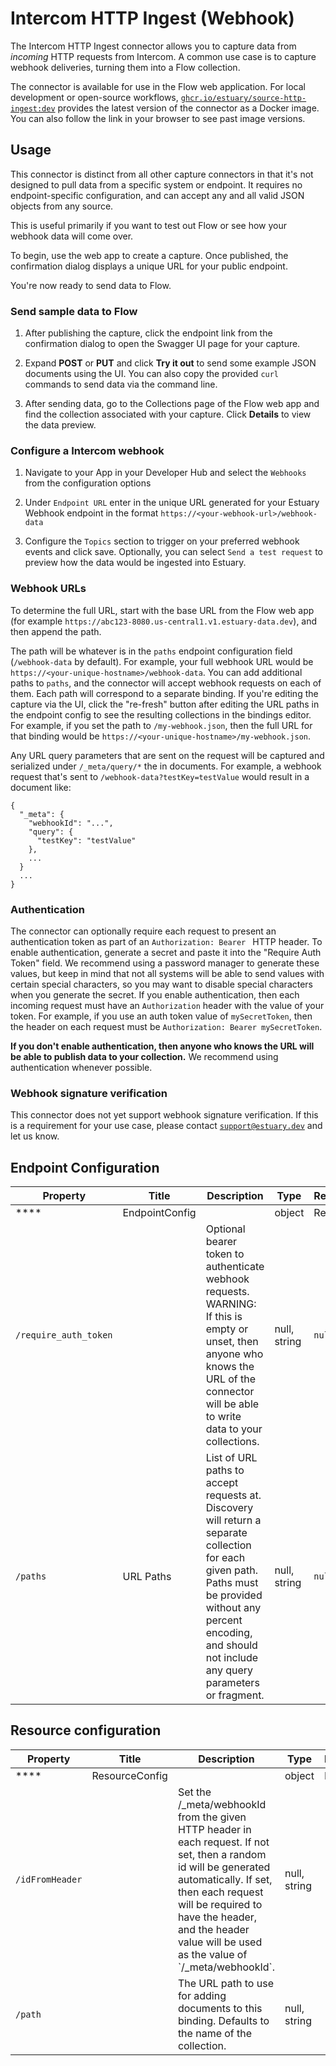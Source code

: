 
# Intercom HTTP Ingest (Webhook)

The Intercom HTTP Ingest connector allows you to capture data from _incoming_ HTTP requests from Intercom.
A common use case is to capture webhook deliveries, turning them into a Flow collection.

The connector is available for use in the Flow web application. For local development or open-source workflows, [`ghcr.io/estuary/source-http-ingest:dev`](https://ghcr.io/estuary/source-http-ingest:dev) provides the latest version of the connector as a Docker image. You can also follow the link in your browser to see past image versions.

## Usage

This connector is distinct from all other capture connectors in that it's not designed to pull data from a specific
system or endpoint. It requires no endpoint-specific configuration, and can accept any and all valid JSON objects from any source.

This is useful primarily if you want to test out Flow or see how your webhook data will come over.

To begin, use the web app to create a capture. Once published, the confirmation dialog displays
a unique URL for your public endpoint.

You're now ready to send data to Flow.

### Send sample data to Flow

1. After publishing the capture, click the endpoint link from the confirmation dialog to open the Swagger UI page for your capture.

2. Expand **POST** or **PUT** and click **Try it out** to send some example JSON documents using the UI. You can also copy the provided `curl` commands to send data via the command line.

3. After sending data, go to the Collections page of the Flow web app and find the collection associated with your capture.
Click **Details** to view the data preview.

### Configure a Intercom webhook

1. Navigate to your App in your Developer Hub and select the `Webhooks` from the configuration options

2. Under `Endpoint URL` enter in the unique URL generated for your Estuary Webhook endpoint in the format `https://<your-webhook-url>/webhook-data`

3. Configure the `Topics` section to trigger on your preferred webhook events and click save. Optionally, you can select `Send a test request` to preview how the data would be ingested into Estuary.

### Webhook URLs

To determine the full URL, start with the base URL from the Flow web app (for example `https://abc123-8080.us-central1.v1.estuary-data.dev`), and then append the path.

The path will be whatever is in the `paths` endpoint configuration field (`/webhook-data` by default). For example, your full webhook URL would be `https://<your-unique-hostname>/webhook-data`. You can add additional paths to `paths`, and the connector will accept webhook requests on each of them. Each path will correspond to a separate binding. If you're editing the capture via the UI, click the "re-fresh" button after editing the URL paths in the endpoint config to see the resulting collections in the bindings editor. For example, if you set the path to `/my-webhook.json`, then the full URL for that binding would be `https://<your-unique-hostname>/my-webhook.json`.

Any URL query parameters that are sent on the request will be captured and serialized under `/_meta/query/*` the in documents. For example, a webhook request that's sent to `/webhook-data?testKey=testValue` would result in a document like:

```
{
  "_meta": {
    "webhookId": "...",
    "query": {
      "testKey": "testValue"
    },
    ...
  }
  ...
}
```

### Authentication

The connector can optionally require each request to present an authentication token as part of an `Authorization: Bearer ` HTTP header. To enable authentication, generate a secret and paste it into the "Require Auth Token" field. We recommend using a password manager to generate these values, but keep in mind that not all systems will be able to send values with certain special characters, so you may want to disable special characters when you generate the secret. If you enable authentication, then each incoming request must have an `Authorization` header with the value of your token. For example, if you use an auth token value of `mySecretToken`, then the header on each request must be `Authorization: Bearer mySecretToken`.

**If you don't enable authentication, then anyone who knows the URL will be able to publish data to your collection.** We recommend using authentication whenever possible.

### Webhook signature verification

This connector does not yet support webhook signature verification. If this is a requirement for your use case, please contact [`support@estuary.dev`](mailto://support@estuary.dev) and let us know.

## Endpoint Configuration

| Property | Title | Description | Type | Required/Default |
|---|---|---|---|---|
| **** | EndpointConfig |  | object | Required |
| `/require_auth_token` |  | Optional bearer token to authenticate webhook requests. WARNING: If this is empty or unset, then anyone who knows the URL of the connector will be able to write data to your collections. | null, string | `null` |
| `/paths` | URL Paths |  List of URL paths to accept requests at. Discovery will return a separate collection for each given path. Paths must be provided without any percent encoding, and should not include any query parameters or fragment. | null, string | `null` |

## Resource configuration

| Property | Title | Description | Type | Required/Default |
|---|---|---|---|---|
| **** | ResourceConfig |  | object | Required |
| `/idFromHeader` |  | Set the &#x2F;&#x5F;meta&#x2F;webhookId from the given HTTP header in each request. If not set, then a random id will be generated automatically. If set, then each request will be required to have the header, and the header value will be used as the value of &#x60;&#x2F;&#x5F;meta&#x2F;webhookId&#x60;. | null, string |  |
| `/path` |  | The URL path to use for adding documents to this binding. Defaults to the name of the collection. | null, string |  |
